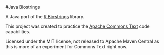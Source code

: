 #Java Biostrings

A Java port of the [R Biostrings](https://bioconductor.org/packages/release/bioc/html/Biostrings.html)
library.

This project was created to practice the [Apache Commons Text](http://commons.apache.org/proper/commons-text/)
code capabilities.

Licensed under the MIT license, not released to Apache Maven Central as this is more of an experiment
for Commons Text right now.
